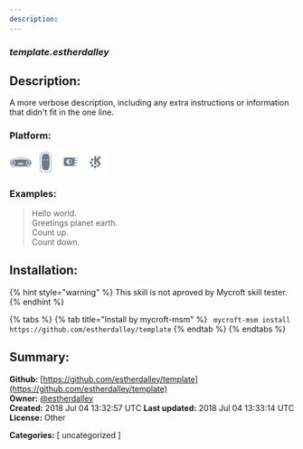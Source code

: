 ```yaml
---
description: 
---
```


### _template.estherdalley_  
## Description:  
A more verbose description, including any extra instructions or
information that didn't fit in the one line.  
  
  
### Platform:  
 ![Mark I](../.gitbook/assets/mark-1-icon.png)  ![Mark II](../.gitbook/assets/mark-2-icon.png)  ![Picroft](../.gitbook/assets/picroft-icon.png)  ![plasmoid](../.gitbook/assets/kde.png)   
### Examples:  
> Hello world.  
> Greetings planet earth.  
> Count up.  
> Count down.  
  
## Installation:  
{% hint style="warning" %}
This skill is not aproved by Mycroft skill tester.
{% endhint %}
    
{% tabs %}
{% tab title="Install by mycroft-msm" %}
``` mycroft-msm install https://github.com/estherdalley/template```
{% endtab %}
  {% endtabs %}
    
## Summary:  
**Github:** [https://github.com/estherdalley/template](https://github.com/estherdalley/template)  
**Owner:** [@estherdalley](https://github.com/estherdalley)  
**Created:** 2018 Jul 04 13:32:57 UTC  **Last updated:** 2018 Jul 04 13:33:14 UTC  
**License:** Other  
  
**Categories:** [ uncategorized ]   
